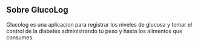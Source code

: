 

## Sobre GlucoLog

Glucolog es una aplicacion para registrar los niveles de glucosa y tomar el control de la diabetes administrando tu peso y hasta los alimentos que consumes.

